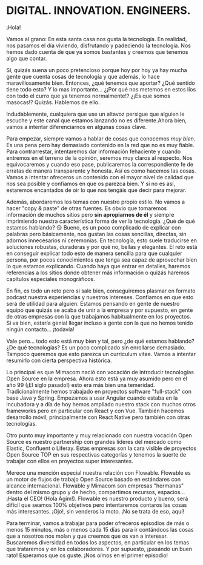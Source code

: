 # DIGITAL. INNOVATION. ENGINEERS.

¡Hola!

Vamos al grano: En esta santa casa nos gusta la tecnología. En realidad, nos pasamos el día viviendo, disfrutando y padeciendo la tecnología. Nos hemos dado cuenta de que ya somos bastantes y creemos que tenemos algo que contar.

Sí, quizás suena un poco pretencioso porque hoy por hoy ya hay mucha gente que cuenta cosas de tecnología y que además, lo hace maravillosamente bien. Entonces, ¿qué tenemos que aportar? ¿Qué sentido tiene todo esto? Y lo mas importante... ¿¡Por qué nos metemos en estos líos con todo el curro que ya tenemos normalmente!? ¿¡Es que somos masocas!? Quizás. Hablemos de ello.

Indudablemente, cualquiera que use un altavoz persigue que alguien le escuche y este canal que estamos lanzando no es diferente.Ahora bien, vamos a intentar diferenciarnos en algunas cosas clave.

Para empezar, siempre vamos a hablar de cosas que conocemos _muy bien_. Es una pena pero hay demasiado contenido en la red que no es muy fiable. Para contrarrestar, intentaremos dar información fehaciente y cuando entremos en el terreno de la opinión, seremos muy claros al respecto. Nos equivocaremos y cuando eso pase, publicaremos la correspondiente fe de erratas de manera transparente y honesta. Así es como hacemos las cosas. Vamos a intentar ofreceros un contenido con el mayor nivel de calidad que nos sea posible y confiamos en que os parezca bien. Y si no es así, estaremos encantados de oir lo que nos tengáis que decir para mejorar.

Además, abordaremos los temas con nuestro propio estilo. No vamos a hacer "copy & paste" de otras fuentes. Es obvio que tomaremos información de muchos sitios pero **sin apropiarnos de él** y siempre imprimiendo nuestra característica forma de ver la tecnología. ¿Qué de qué estamos hablando? 😏 Bueno, es un poco complicado de explicar con palabras pero básicamente, nos gustan las cosas sencillas, directas, sin adornos innecesarios ni ceremonias. En tecnología, esto suele traducirse en soluciones robustas, duraderas y por qué no, bellas y elegantes. El reto está en conseguir explicar todo esto de manera sencilla para que cualquier persona, por pocos conocimientos que tenga sea capaz de aprovechar bien lo que estamos explicando. Cuando haya que entrar en detalles, haremos referencias a los sitios donde obtener más información o quizás haremos capítulos especiales monográficos.

En fin, es todo un reto pero si sale bien, conseguiremos plasmar en formato podcast nuestra experiencias y nuestros intereses. Confiamos en que esto será de utilidad para alguien. Estamos pensando en gente de nuestro equipo que quizás se acaba de unir a la empresa y por supuesto, en gente de otras empresas con la que trabajamos habitualmente en los proyectos. Si va bien, estaría genial llegar incluso a gente con la que no hemos tenido ningún contacto... ¡todavía!

Vale pero... todo esto está muy bien y tal, pero ¿de qué estamos hablando? ¿De qué tecnologías? Es un poco complicado sin enrollarse demasiado. Tampoco queremos que esto parezca un curriculum vitae. Vamos a intentar resumirlo con cierta perspectiva histórica.

Lo principal es que Mimacom nació con vocación de introducir tecnologías Open Source en la empresa. Ahora esto está ya muy asumido pero en el año 99 (¡El siglo pasado!) esto era más bien una temeridad. Tradicionalmente hemos trabajado en proyectos software "full-stack" con base Java y Spring. Empezamos a usar Angular cuando estaba en la incubadora y a día de hoy hemos ampliado nuestro stack con muchos otros frameworks pero en particular con React y con Vue. También hacemos desarrollo móvil, principalmente con React Native pero también con otras tecnologías.

Otro punto muy importante y muy relacionado con nuestra vocación Open Source es nuestro partnership con grandes líderes del mercado como Elastic, Confluent o Liferay. Estas empresas son la cara visible de proyectos Open Source TOP en sus respectivas categorías y tenemos la suerte de trabajar con ellos en proyectos super interesantes.

Merece una mención especial nuestra relación con Flowable. Flowable es un motor de flujos de trabajo Open Source basado en estándares con alcance internacional. Flowable y Mimacom son empresas "hermanas" dentro del mismo grupo y de hecho, compartimos recursos, espacios... ¡Hasta el CEO! (Hola Agim!). Flowable es nuestro producto y bueno, será difícil que seamos 100% objetivos pero intentaremos contaros las cosas más interesantes. ¡Ojo!, sin venderos la moto. ¡No se trata de eso, aquí!

Para terminar, vamos a trabajar para poder ofreceros episodios de más o menos 15 minutos, más o menos cada 15 días para ir contándoos las cosas que a nosotros nos molan y que creemos que os van a interesar. Buscaremos diversidad en todos los aspectos, en particular en los temas que trataremos y en los colaboradores. Y por supuesto, ¡pasándo un buen rato! Esperamos que os guste. ¡Nos oímos en el primer episodio!
